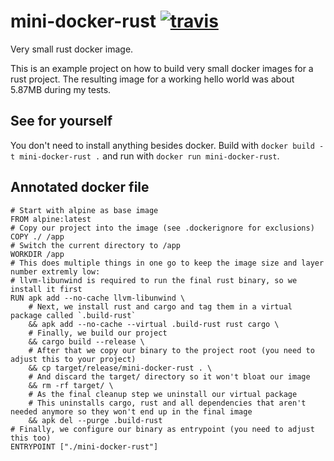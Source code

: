 # mini-docker-rust [![travis][travis-image]][travis-url]

[travis-image]: https://img.shields.io/travis/kpcyrd/mini-docker-rust/master.svg
[travis-url]: https://travis-ci.org/kpcyrd/mini-docker-rust

Very small rust docker image.

This is an example project on how to build very small docker images for a rust project. The resulting image for a working hello world was about 5.87MB during my tests.

## See for yourself

You don't need to install anything besides docker. Build with `docker build -t mini-docker-rust .` and run with `docker run mini-docker-rust`.

## Annotated docker file

```
# Start with alpine as base image
FROM alpine:latest
# Copy our project into the image (see .dockerignore for exclusions)
COPY ./ /app
# Switch the current directory to /app
WORKDIR /app
# This does multiple things in one go to keep the image size and layer number extremly low:
# llvm-libunwind is required to run the final rust binary, so we install it first
RUN apk add --no-cache llvm-libunwind \
    # Next, we install rust and cargo and tag them in a virtual package called `.build-rust`
    && apk add --no-cache --virtual .build-rust rust cargo \
    # Finally, we build our project
    && cargo build --release \
    # After that we copy our binary to the project root (you need to adjust this to your project)
    && cp target/release/mini-docker-rust . \
    # And discard the target/ directory so it won't bloat our image
    && rm -rf target/ \
    # As the final cleanup step we uninstall our virtual package
    # This uninstalls cargo, rust and all dependencies that aren't needed anymore so they won't end up in the final image
    && apk del --purge .build-rust
# Finally, we configure our binary as entrypoint (you need to adjust this too)
ENTRYPOINT ["./mini-docker-rust"]
```

